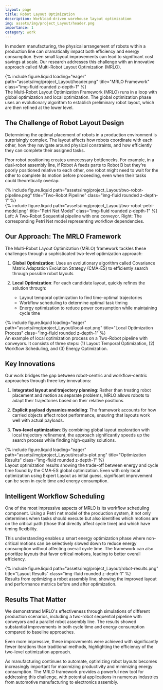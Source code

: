 ```yaml
---
layout: page
title: Robot Layout Optimization
description: Workload-driven warehouse layout optimization
img: assets/img/project_Layout/header.png
importance: 1
category: work
---
```


In modern manufacturing, the physical arrangement of robots within a production line can dramatically impact both efficiency and energy consumption. Even small layout improvements can lead to significant cost savings at scale. Our research addresses this challenge with an innovative approach called Multi-Robot Layout Optimization (MRLO).
<div class="row justify-content-sm-center">
    <div class="col-sm-6 mt-3 mt-md-0">
        {% include figure.liquid loading="eager" path="assets/img/project_Layout/header.png" title="MRLO Framework" class="img-fluid rounded z-depth-1" %}
    </div>
</div>
<div class="caption">
    The Multi-Robot Layout Optimization Framework (MRLO) runs in a loop with global optimization and local optimization. The global optimization phase uses an evolutionary algorithm to establish preliminary robot layout, which are then refined at the lower level.
</div>

## The Challenge of Robot Layout Design

Determining the optimal placement of robots in a production environment is surprisingly complex. The layout affects how robots coordinate with each other, how they navigate around physical constraints, and how efficiently they can complete their assigned tasks.

Poor robot positioning creates unnecessary bottlenecks. For example, in a dual-robot assembly line, if Robot A feeds parts to Robot B but they're poorly positioned relative to each other, one robot might need to wait for the other to complete its motion before proceeding, even when their tasks could theoretically overlap.

<div class="row justify-content-sm-center">
    <div class="col-sm-8 mt-3 mt-md-0">
        {% include figure.liquid path="assets/img/project_Layout/two-robot-pipeline.png" title="Two-Robot Pipeline" class="img-fluid rounded z-depth-1" %}
    </div>
    <div class="col-sm-4 mt-3 mt-md-0">
        {% include figure.liquid path="assets/img/project_Layout/two-robot-petri-model.png" title="Petri Net Model" class="img-fluid rounded z-depth-1" %}
    </div>
</div>
<div class="caption">
    Left: A Two-Robot Sequential pipeline with one conveyor. Right: The corresponding Petri Net model representing workflow dependencies.
</div>

## Our Approach: The MRLO Framework

The Multi-Robot Layout Optimization (MRLO) framework tackles these challenges through a sophisticated two-level optimization approach:

1. **Global Optimization**: Uses an evolutionary algorithm called Covariance Matrix Adaptation Evolution Strategy (CMA-ES) to efficiently search through possible robot layouts

2. **Local Optimization**: For each candidate layout, quickly refines the solution through:
   - Layout temporal optimization to find time-optimal trajectories
   - Workflow scheduling to determine optimal task timing
   - Energy optimization to reduce power consumption while maintaining cycle time

<div class="row">
    <div class="col-sm mt-3 mt-md-0">
        {% include figure.liquid loading="eager" path="assets/img/project_Layout/local-opt.png" title="Local Optimization Process" class="img-fluid rounded z-depth-1" %}
    </div>
</div>
<div class="caption">
    An example of local optimization process on a Two-Robot pipeline with conveyors. It consists of three steps: (1) Layout Temporal Optimization, (2) Workflow Scheduling, and (3) Energy Optimization.
</div>

## Key Innovations

Our work bridges the gap between robot-centric and workflow-centric approaches through three key innovations:

1. **Integrated layout and trajectory planning**: Rather than treating robot placement and motion as separate problems, MRLO allows robots to adapt their trajectories based on their relative positions.

2. **Explicit payload dynamics modeling**: The framework accounts for how carried objects affect robot performance, ensuring that layouts work well with actual payloads.

3. **Two-level optimization**: By combining global layout exploration with local trajectory refinement, the approach significantly speeds up the search process while finding high-quality solutions.

<div class="row">
    <div class="col-sm mt-3 mt-md-0">
        {% include figure.liquid loading="eager" path="assets/img/project_Layout/results-plot.png" title="Optimization Results" class="img-fluid rounded z-depth-1" %}
    </div>
</div>
<div class="caption">
    Layout optimization results showing the trade-off between energy and cycle time found by the CMA-ES global optimization. Even with only local optimization using Expert Layout as initial guess, significant improvement can be seen in cycle time and energy consumption.
</div>

## Intelligent Workflow Scheduling

One of the most impressive aspects of MRLO is its workflow scheduling component. Using a Petri net model of the production system, it not only determines when tasks should execute but also identifies which motions are on the critical path (those that directly affect cycle time) and which have timing flexibility.

This understanding enables a smart energy optimization phase where non-critical motions can be selectively slowed down to reduce energy consumption without affecting overall cycle time. The framework can also prioritize layouts that favor critical motions, leading to better overall efficiency.

<div class="row justify-content-sm-center">
    <div class="col-sm-10 mt-3 mt-md-0">
        {% include figure.liquid path="assets/img/project_Layout/robot-results.png" title="Layout Results" class="img-fluid rounded z-depth-1" %}
    </div>
</div>
<div class="caption">
    Results from optimizing a robot assembly line, showing the improved layout and performance metrics before and after optimization.
</div>

## Results That Matter

We demonstrated MRLO's effectiveness through simulations of different production scenarios, including a two-robot sequential pipeline with conveyors and a parallel robot assembly line. The results showed substantial improvements in both cycle time and energy consumption compared to baseline approaches.

Even more impressive, these improvements were achieved with significantly fewer iterations than traditional methods, highlighting the efficiency of the two-level optimization approach.

As manufacturing continues to automate, optimizing robot layouts becomes increasingly important for maximizing productivity and minimizing energy consumption. The MRLO framework provides a powerful new tool for addressing this challenge, with potential applications in numerous industries from automotive manufacturing to electronics assembly.